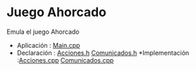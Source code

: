 # Juego Ahorcado

Emula el juego Ahorcado

* Aplicación : [Main.cpp](/main.cpp)
* Declaración : [Acciones.h](/Acciones.h)
               [Comunicados.h](/Comunicados.h)
*Implementación :[Acciones.cpp](/Acciones.cpp)
                 [Comunicados.cpp](/Comunicados.cpp)
